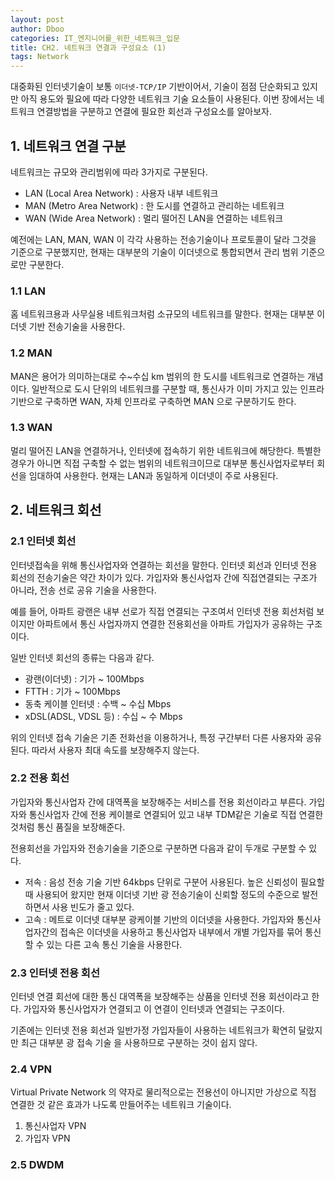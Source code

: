```yaml
---
layout: post
author: Dboo
categories: IT_엔지니어를_위한_네트워크_입문
title: CH2. 네트워크 연결과 구성요소 (1)
tags: Network
---
```


대중화된 인터넷기술이 보통 `이더넷-TCP/IP` 기반이어서, 기술이 점점 단순화되고 있지만 아직 용도와 필요에
따라 다양한 네트워크 기술 요소들이 사용된다. 이번 장에서는 네트워크 연결방법을 구분하고 연결에 필요한 회선과
구성요소를 알아보자.

## 1. 네트워크 연결 구분

네트워크는 규모와 관리범위에 따라 3가지로 구분된다.

- LAN (Local Area Network) : 사용자 내부 네트워크
- MAN (Metro Area Network) : 한 도시를 연결하고 관리하는 네트워크
- WAN (Wide Area Network) : 멀리 떨어진 LAN을 연결하는 네트워크

예전에는 LAN, MAN, WAN 이 각각 사용하는 전송기술이나 프로토콜이 달라 그것을 기준으로 구분했지만, 현재는
대부분의 기술이 이더넷으로 통합되면서 관리 범위 기준으로만 구분한다.

### 1.1 LAN

홈 네트워크용과 사무실용 네트워크처럼 소규모의 네트워크를 말한다. 현재는 대부분 이더넷 기반 전송기술을
사용한다.

### 1.2 MAN

MAN은 용어가 의미하는대로 수~수십 km 범위의 한 도시를 네트워크로 연결하는 개념이다. 일반적으로 도시 단위의
네트워크를 구분할 때, 통신사가 이미 가지고 있는 인프라 기반으로 구축하면 WAN, 자체 인프라로 구축하면 MAN
으로 구분하기도 한다.

### 1.3 WAN

멀리 떨어진 LAN을 연결하거나, 인터넷에 접속하기 위한 네트워크에 해당한다. 특별한 경우가 아니면 직접 구축할
수 없는 범위의 네트워크이므로 대부분 통신사업자로부터 회선을 임대하여 사용한다. 현재는 LAN과 동일하게
이더넷이 주로 사용된다.

## 2. 네트워크 회선

### 2.1 인터넷 회선

인터넷접속을 위해 통신사업자와 연결하는 회선을 말한다. 인터넷 회선과 인터넷 전용 회선의 전송기술은 약간
차이가 있다. 가입자와 통신사업자 간에 직접연결되는 구조가 아니라, 전송 선로 공유 기술을 사용한다.

예를 들어, 아파트 광랜은 내부 선로가 직접 연결되는 구조여서 인터넷 전용 회선처럼 보이지만 아파트에서 통신
사업자까지 연결한 전용회선을 아파트 가입자가 공유하는 구조이다.

일반 인터넷 회선의 종류는 다음과 같다.

- 광랜(이더넷) : 기가 ~ 100Mbps
- FTTH : 기가 ~ 100Mbps
- 동축 케이블 인터넷 : 수백 ~ 수십 Mbps
- xDSL(ADSL, VDSL 등) : 수십 ~ 수 Mbps

위의 인터넷 접속 기술은 기존 전화선을 이용하거나, 특정 구간부터 다른 사용자와 공유된다. 따라서 사용자 최대
속도를 보장해주지 않는다.

### 2.2 전용 회선

가입자와 통신사업자 간에 대역폭을 보장해주는 서비스를 전용 회선이라고 부른다. 가입자와 통신사업자 간에 전용
케이블로 연결되어 있고 내부 TDM같은 기술로 직접 연결한 것처럼 통신 품질을 보장해준다.

전용회선을 가입자와 전송기술을 기준으로 구분하면 다음과 같이 두개로 구분할 수 있다.

- 저속 : 음성 전송 기술 기반
  64kbps 단위로 구분어 사용된다. 높은 신뢰성이 필요할 때 사용되어 왔지만 현재 이더넷 기반 광 전송기술이
  신뢰할 정도의 수준으로 발전하면서 사용 빈도가 줄고 있다.
- 고속 : 메트로 이더넷
  대부분 광케이블 기반의 이더넷을 사용한다. 가입자와 통신사업자간의 접속은 이더넷을 사용하고 통신사업자
  내부에서 개별 가입자를 묶어 통신할 수 있는 다른 고속 통신 기술을 사용한다.

### 2.3 인터넷 전용 회선

인터넷 연결 회선에 대한 통신 대역폭을 보장해주는 상품을 인터넷 전용 회선이라고 한다. 가입자와 통신사업자가
연결되고 이 연결이 인터넷과 연결되는 구조이다.

기존에는 인터넷 전용 회선과 일반가정 가입자들이 사용하는 네트워크가 확연히 달랐지만 최근 대부분 광 접속 기술
을 사용하므로 구분하는 것이 쉽지 않다.

### 2.4 VPN

Virtual Private Network 의 약자로 물리적으로는 전용선이 아니지만 가상으로 직접 연결한 것 같은 효과가
나도록 만들어주는 네트워크 기술이다.

1. 통신사업자 VPN
2. 가입자 VPN

### 2.5 DWDM
